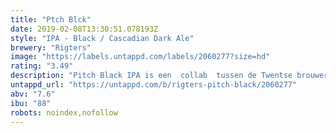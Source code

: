 ```yaml
---
title: "Ptch Blck"
date: 2019-02-08T13:30:51.078193Z
style: "IPA - Black / Cascadian Dark Ale"
brewery: "Rigters"
image: "https://labels.untappd.com/labels/2060277?size=hd"
rating: "3.49"
description: "Pitch Black IPA is een  collab  tussen de Twentse brouwers Rigters en Rubelijn. Black IPA, dat kan toch niet? In Amerika denken ze van wel. India Pale Ale heeft van nature een koperachtige kleur en zeker geen zwarte zoals deze Pitch Black. Black IPA is een bier met de kleur van een stout en het smaakprofiel van een IPA. Door gebruik te bakenvan ontbitterende zwarte mout en typische Amerikaanse hopsoorten krijgt deze Pitch Black IPA een zeer uniek karakter."
untappd_url: "https://untappd.com/b/rigters-pitch-black/2060277"
abv: "7.6"
ibu: "88"
robots: noindex,nofollow
---
```

